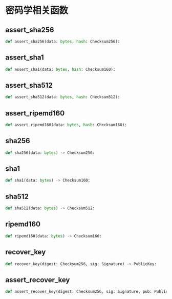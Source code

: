 # 密码学相关函数

## assert_sha256

```python
def assert_sha256(data: bytes, hash: Checksum256):
```

## assert_sha1

```python
def assert_sha1(data: bytes, hash: Checksum160):
```

## assert_sha512

```python
def assert_sha512(data: bytes, hash: Checksum512):
```

## assert_ripemd160

```python
def assert_ripemd160(data: bytes, hash: Checksum160):
```

## sha256

```python
def sha256(data: bytes) -> Checksum256:
```

## sha1

```python
def sha1(data: bytes) -> Checksum160:
```

## sha512

```python
def sha512(data: bytes) -> Checksum512:
```

## ripemd160

```python
def ripemd160(data: bytes) -> Checksum160:
```

## recover_key

```python
def recover_key(digest: Checksum256, sig: Signature) -> PublicKey:
```

## assert_recover_key

```python
def assert_recover_key(digest: Checksum256, sig: Signature, pub: PublicKey):
```
